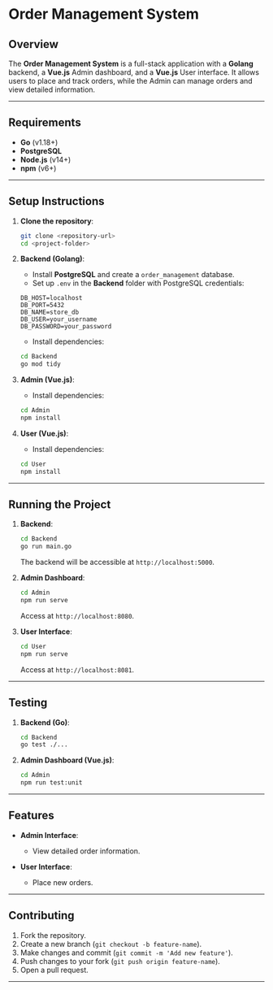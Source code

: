 # Order Management System

## Overview
The **Order Management System** is a full-stack application with a **Golang** backend, a **Vue.js** Admin dashboard, and a **Vue.js** User interface. It allows users to place and track orders, while the Admin can manage orders and view detailed information.

---

## Requirements

- **Go** (v1.18+)
- **PostgreSQL**
- **Node.js** (v14+)
- **npm** (v6+)

---

## Setup Instructions

1. **Clone the repository**:

    ```bash
    git clone <repository-url>
    cd <project-folder>
    ```

2. **Backend (Golang)**:

    - Install **PostgreSQL** and create a `order_management` database.
    - Set up `.env` in the **Backend** folder with PostgreSQL credentials:

    ```
    DB_HOST=localhost
    DB_PORT=5432
    DB_NAME=store_db
    DB_USER=your_username
    DB_PASSWORD=your_password
    ```

    - Install dependencies:

    ```bash
    cd Backend
    go mod tidy
    ```

3. **Admin (Vue.js)**:

    - Install dependencies:

    ```bash
    cd Admin
    npm install
    ```

4. **User (Vue.js)**:

    - Install dependencies:

    ```bash
    cd User
    npm install
    ```

---

## Running the Project

1. **Backend**:

    ```bash
    cd Backend
    go run main.go
    ```

    The backend will be accessible at `http://localhost:5000`.

2. **Admin Dashboard**:

    ```bash
    cd Admin
    npm run serve
    ```

    Access at `http://localhost:8080`.

3. **User Interface**:

    ```bash
    cd User
    npm run serve
    ```

    Access at `http://localhost:8081`.

---

## Testing

1. **Backend (Go)**:

    ```bash
    cd Backend
    go test ./...
    ```

2. **Admin Dashboard (Vue.js)**:

    ```bash
    cd Admin
    npm run test:unit
    ```

---

## Features

- **Admin Interface**:
    - View detailed order information.
    

- **User Interface**:
    - Place new orders.


---

## Contributing

1. Fork the repository.
2. Create a new branch (`git checkout -b feature-name`).
3. Make changes and commit (`git commit -m 'Add new feature'`).
4. Push changes to your fork (`git push origin feature-name`).
5. Open a pull request.

---


